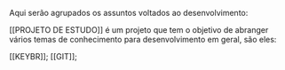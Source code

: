 
Aqui serão agrupados os assuntos voltados ao desenvolvimento:

[[PROJETO DE ESTUDO]] é um projeto que tem o objetivo de abranger vários temas de conhecimento para desenvolvimento em geral, são eles:

[[KEYBR]];
[[GIT]];


